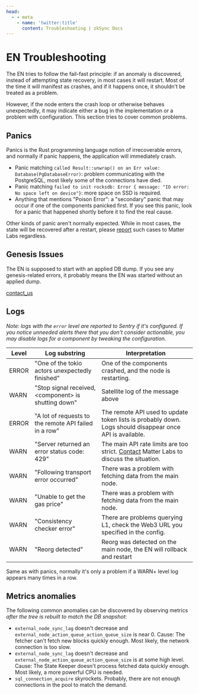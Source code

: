```yaml
---
head:
  - - meta
    - name: 'twitter:title'
      content: Troubleshooting | zkSync Docs
---
```


# EN Troubleshooting

The EN tries to follow the fail-fast principle: if an anomaly is discovered, instead of attempting state recovery, in
most cases it will restart. Most of the time it will manifest as crashes, and if it happens once, it shouldn't be
treated as a problem.

However, if the node enters the crash loop or otherwise behaves unexpectedly, it may indicate either a bug in the
implementation or a problem with configuration. This section tries to cover common problems.

## Panics

Panics is the Rust programming language notion of irrecoverable errors, and normally if panic happens, the application
will immediately crash.

- Panic matching `called Result::unwrap() on an Err value: Database(PgDatabaseError)`: problem communicating with the
  PostgreSQL, most likely some of the connections have died.
- Panic matching `failed to init rocksdb: Error { message: "IO error: No space left on device"}`: more space on SSD is
  required.
- Anything that mentions "Poison Error": a "secondary" panic that may occur if one of the components panicked first. If
  you see this panic, look for a panic that happened shortly before it to find the real cause.

Other kinds of panic aren't normally expected. While in most cases, the state will be recovered after a restart, please
[report](https://zksync.io/contact) such cases to Matter Labs regardless.

## Genesis Issues

The EN is supposed to start with an applied DB dump. If you see any genesis-related errors, it probably means the EN was
started without an applied dump.

[contact_us](https://zksync.io/contact)

## Logs

_Note: logs with the `error` level are reported to Sentry if it's configured. If you notice unneeded alerts there that
you don't consider actionable, you may disable logs for a component by tweaking the configuration._

| Level | Log substring                                         | Interpretation                                                                                                      |
| ----- | ----------------------------------------------------- | ------------------------------------------------------------------------------------------------------------------- |
| ERROR | "One of the tokio actors unexpectedly finished"       | One of the components crashed, and the node is restarting.                                                          |
| WARN  | "Stop signal received, <component\> is shutting down" | Satellite log of the message above                                                                                  |
| ERROR | "A lot of requests to the remote API failed in a row" | The remote API used to update token lists is probably down. Logs should disappear once API is available.            |
| WARN  | "Server returned an error status code: 429"           | The main API rate limits are too strict. [Contact](https://zksync.io/contact) Matter Labs to discuss the situation. |
| WARN  | "Following transport error occurred"                  | There was a problem with fetching data from the main node.                                                          |
| WARN  | "Unable to get the gas price"                         | There was a problem with fetching data from the main node.                                                          |
| WARN  | "Consistency checker error"                           | There are problems querying L1, check the Web3 URL you specified in the config.                                     |
| WARN  | "Reorg detected"                                      | Reorg was detected on the main node, the EN will rollback and restart                                               |

Same as with panics, normally it's only a problem if a WARN+ level log appears many times in a row.

## Metrics anomalies

The following common anomalies can be discovered by observing metrics _after the tree is rebuilt to match the DB
snapshot_:

- `external_node_sync_lag` doesn't decrease and `external_node_action_queue_action_queue_size` is near 0. Cause: The
  fetcher can't fetch new blocks quickly enough. Most likely, the network connection is too slow.
- `external_node_sync_lag` doesn't decrease and `external_node_action_queue_action_queue_size` is at some high level.
  Cause: The State Keeper doesn't process fetched data quickly enough. Most likely, a more powerful CPU is needed.
- `sql_connection_acquire` skyrockets. Probably, there are not enough connections in the pool to match the demand.
